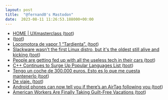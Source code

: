 ```yaml
---
layout: post
title:  "@fernand0's Mastodon"
date:  2023-08-11 11:26:53.188000+00:00
---
```

*  [HOME \| UXmasterclass  ](https://www.uxmasterclass.com/) ([toot](https://mastodon.social/@fernand0/110870738579574654))
*  [ ](https://mastodon.social/@VictorMoral) ([toot](https://mastodon.social/@fernand0/110870733848247994))
*  [Locomotora de vapor 1 “Tardienta”. ](https://www.flickr.com/photos/fernand0/53095204433) ([toot](https://mastodon.social/@fernand0/110870545234421875))
*  [Slackware wasn't the first Linux distro, but it's the oldest still alive and kicking ](https://www.theregister.com/2023/07/20/slackware_turns_30) ([toot](https://mastodon.social/@fernand0/110870412965562097))
*  [People are getting fed up with all the useless tech in their cars ](https://www.theverge.com/23801545/car-infotainment-customer-satisifaction-survey-jd-powe) ([toot](https://mastodon.social/@fernand0/110870171095206010))
*  [C++ Continues to Surge Up Popular Languages List ](https://www.dice.com/career-advice/c-continues-to-surge-up-popular-languages-lis) ([toot](https://mastodon.social/@fernand0/110870068608686067))
*  [Tengo un coche de 300.000 euros. Esto es lo que me cuesta mantenerlo ](https://www.xataka.com/movilidad/tengo-coche-300-000-euros-esto-que-me-cuesta-mantenerl) ([toot](https://mastodon.social/@fernand0/110869725440275421))
*  [De viaje. ](https://avecesunafoto.wordpress.com/2023/08/10/de-viaje) ([toot](https://mastodon.social/@fernand0/110866530934369179))
*  [Android phones can now tell you if there’s an AirTag following you ](https://arstechnica.com/gadgets/2023/07/android-phones-can-now-tell-you-if-theres-an-airtag-following-you) ([toot](https://mastodon.social/@fernand0/110866504012184183))
*  [American Workers Are Finally Taking Guilt-Free Vacations ](https://www.wsj.com/articles/american-workers-are-finally-taking-guilt-free-vacations-f5eb383) ([toot](https://mastodon.social/@fernand0/110866353185912297))
